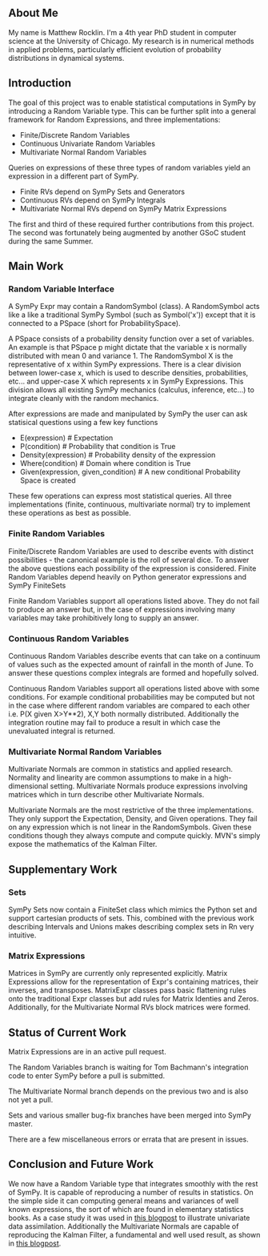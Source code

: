 ## About Me

My name is Matthew Rocklin. I'm a 4th year PhD student in computer science at the University of Chicago. My research is in numerical methods in applied problems, particularly efficient evolution of probability distributions in dynamical systems. 

## Introduction

The goal of this project was to enable statistical computations in SymPy by introducing a Random Variable type. This can be further split into a general framework for Random Expressions, and three implementations:

* Finite/Discrete Random Variables
* Continuous Univariate Random Variables
* Multivariate Normal Random Variables

Queries on expressions of these three types of random variables yield an expression in a different part of SymPy. 

* Finite RVs depend on SymPy Sets and Generators
* Continuous RVs depend on SymPy Integrals
* Multivariate Normal RVs depend on SymPy Matrix Expressions

The first and third of these required further contributions from this project. The second was fortunately being augmented by another GSoC student during the same Summer. 

## Main Work

### Random Variable Interface

A SymPy Expr may contain a RandomSymbol (class). A RandomSymbol acts like a like a traditional SymPy Symbol (such as Symbol('x')) except that it is connected to a PSpace (short for ProbabilitySpace). 

A PSpace consists of a probability density function over a set of variables. An example is that PSpace p might dictate that the variable x is normally distributed with mean 0 and variance 1. The RandomSymbol X is the representative of x within SymPy expressions. There is a clear division between lower-case x, which is used to describe densities, probabilities, etc... and upper-case X which represents x in SymPy Expressions. This division allows all existing SymPy
mechanics (calculus, inference, etc...) to integrate cleanly with the random mechanics. 

After expressions are made and manipulated by SymPy the user can ask statisical questions using a few key functions 

* E(expression) # Expectation
* P(condition) # Probability that condition is True
* Density(expression) # Probability density of the expression
* Where(condition) # Domain where condition is True
* Given(expression, given_condition) # A new conditional Probability Space is created

These few operations can express most statistical queries. All three implementations (finite, continuous, multivariate normal) try to implement these operations as best as possible. 

### Finite Random Variables

Finite/Discrete Random Variables are used to describe events with distinct possibilities - the canonical example is the roll of several dice. To answer the above questions each possibility of the expression is considered. Finite Random Variables depend heavily on Python generator expressions and SymPy FiniteSets

Finite Random Variables support all operations listed above. They do not fail to produce an answer but, in the case of expressions involving many variables may take prohibitively long to supply an answer. 

### Continuous Random Variables

Continuous Random Variables describe events that can take on a continuum of values such as the expected amount of rainfall in the month of June. To answer these questions complex integrals are formed and hopefully solved. 

Continuous Random Variables support all operations listed above with some conditions. For example conditional probabilities may be computed but not in the case where different random variables are compared to each other i.e. P(X given X>Y**2), X,Y both normally distributed. Additionally the integration routine may fail to produce a result in which case the unevaluated integral is returned. 

### Multivariate Normal Random Variables

Multivariate Normals are common in statistics and applied research. Normality and linearity are common assumptions to make in a high-dimensional setting. Multivariate Normals produce expressions involving matrices which in turn describe other Multivariate Normals. 

Multivariate Normals are the most restrictive of the three implementations. They only support the Expectation, Density, and Given operations. They fail on any expression which is not linear in the RandomSymbols. Given these conditions though they always compute and compute quickly. MVN's simply expose the mathematics of the Kalman Filter. 

## Supplementary Work

### Sets

SymPy Sets now contain a FiniteSet class which mimics the Python set and support cartesian products of sets. This, combined with the previous work describing Intervals and Unions makes describing complex sets in Rn very intuitive. 

### Matrix Expressions

Matrices in SymPy are currently only represented explicitly. Matrix Expressions allow for the representation of Expr's containing matrices, their inverses, and transposes. MatrixExpr classes pass basic flattening rules onto the traditional Expr classes but add rules for Matrix Identies and Zeros. Additionally, for the Multivariate Normal RVs block matrices were formed. 

## Status of Current Work

Matrix Expressions are in an active pull request. 

The Random Variables branch is waiting for Tom Bachmann's integration code to enter SymPy before a pull is submitted. 

The Multivariate Normal branch depends on the previous two and is also not yet a pull. 

Sets and various smaller bug-fix branches have been merged into SymPy master. 

There are a few miscellaneous errors or errata that are present in issues. 

## Conclusion and Future Work

We now have a Random Variable type that integrates smoothly with the rest of SymPy. It is capable of reproducing a number of results in statistics. On the simple side it can computing general means and variances of well known expressions, the sort of which are found in elementary statistics books. As a case study it was used in [this blogpost](http://sympystats.wordpress.com/2011/07/02/a-lesson-in-data-assimilation-using-sympy/) to illustrate univariate data assimilation. Additionally the Multivariate Normals are capable of reproducing the Kalman Filter, a fundamental and well used result, as shown in [this blogpost](http://sympystats.wordpress.com/2011/07/19/multivariate-normal-random-variables/). 